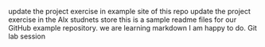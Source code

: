 update the project  exercise in example site of this repo
update the project  exercise in  the Alx studnets store 
this is a sample readme files for our GitHub example repository. we are learning markdown
I am  happy to do.
Git lab session
